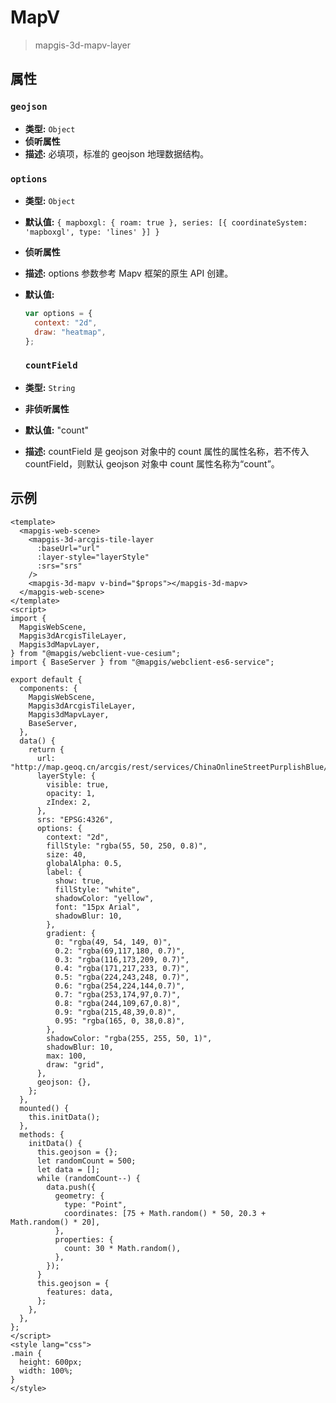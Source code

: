 # MapV

> mapgis-3d-mapv-layer

## 属性

### `geojson`

- **类型:** `Object`
- **侦听属性**
- **描述:** 必填项，标准的 geojson 地理数据结构。

### `options`

- **类型:** `Object`
- **默认值:** `{ mapboxgl: { roam: true }, series: [{ coordinateSystem: 'mapboxgl', type: 'lines' }] }`
- **侦听属性**
- **描述:** options 参数参考 Mapv 框架的原生 API 创建。
- **默认值:**

  ```js
  var options = {
    context: "2d",
    draw: "heatmap",
  };
  ```

  ### `countField`

- **类型:** `String`
- **非侦听属性**
- **默认值:** "count"
- **描述:** countField 是 geojson 对象中的 count 属性的属性名称，若不传入 countField，则默认 geojson 对象中 count 属性名称为“count”。

## 示例

```vue
<template>
  <mapgis-web-scene>
    <mapgis-3d-arcgis-tile-layer
      :baseUrl="url"
      :layer-style="layerStyle"
      :srs="srs"
    />
    <mapgis-3d-mapv v-bind="$props"></mapgis-3d-mapv>
  </mapgis-web-scene>
</template>
<script>
import {
  MapgisWebScene,
  Mapgis3dArcgisTileLayer,
  Mapgis3dMapvLayer,
} from "@mapgis/webclient-vue-cesium";
import { BaseServer } from "@mapgis/webclient-es6-service";

export default {
  components: {
    MapgisWebScene,
    Mapgis3dArcgisTileLayer,
    Mapgis3dMapvLayer,
    BaseServer,
  },
  data() {
    return {
      url: "http://map.geoq.cn/arcgis/rest/services/ChinaOnlineStreetPurplishBlue/MapServer",
      layerStyle: {
        visible: true,
        opacity: 1,
        zIndex: 2,
      },
      srs: "EPSG:4326",
      options: {
        context: "2d",
        fillStyle: "rgba(55, 50, 250, 0.8)",
        size: 40,
        globalAlpha: 0.5,
        label: {
          show: true,
          fillStyle: "white",
          shadowColor: "yellow",
          font: "15px Arial",
          shadowBlur: 10,
        },
        gradient: {
          0: "rgba(49, 54, 149, 0)",
          0.2: "rgba(69,117,180, 0.7)",
          0.3: "rgba(116,173,209, 0.7)",
          0.4: "rgba(171,217,233, 0.7)",
          0.5: "rgba(224,243,248, 0.7)",
          0.6: "rgba(254,224,144,0.7)",
          0.7: "rgba(253,174,97,0.7)",
          0.8: "rgba(244,109,67,0.8)",
          0.9: "rgba(215,48,39,0.8)",
          0.95: "rgba(165, 0, 38,0.8)",
        },
        shadowColor: "rgba(255, 255, 50, 1)",
        shadowBlur: 10,
        max: 100,
        draw: "grid",
      },
      geojson: {},
    };
  },
  mounted() {
    this.initData();
  },
  methods: {
    initData() {
      this.geojson = {};
      let randomCount = 500;
      let data = [];
      while (randomCount--) {
        data.push({
          geometry: {
            type: "Point",
            coordinates: [75 + Math.random() * 50, 20.3 + Math.random() * 20],
          },
          properties: {
            count: 30 * Math.random(),
          },
        });
      }
      this.geojson = {
        features: data,
      };
    },
  },
};
</script>
<style lang="css">
.main {
  height: 600px;
  width: 100%;
}
</style>
```
